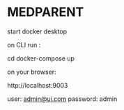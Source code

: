 # MEDPARENT

start docker desktop

on CLI run :

cd <docker-compose path>
docker-compose up

on your browser:

http://localhost:9003

user: admin@ui.com
password: admin
